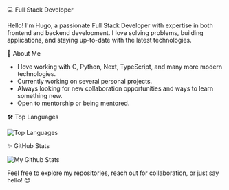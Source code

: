 💻 Full Stack Developer

Hello! I'm Hugo, a passionate Full Stack Developer with expertise in both frontend and backend development. I love solving problems, building applications, and staying up-to-date with the latest technologies.


🚀 About Me

- I love working with C, Python, Next, TypeScript, and many more modern technologies.
- Currently working on several personal projects.
- Always looking for new collaboration opportunities and ways to learn something new.
- Open to mentorship or being mentored.

🛠️ Top Languages

![Top Languages](https://github-readme-stats.vercel.app/api/top-langs/?username=Fenerz07&layout=compact&theme=radical)


✨ GitHub Stats

![My Github Stats](https://github-readme-stats.vercel.app/api?username=Fenerz07&show_icons=true&hide=stars&count_private=true&theme=radical)


Feel free to explore my repositories, reach out for collaboration, or just say hello! 😊

